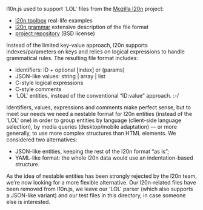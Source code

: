 l10n.js used to support 'LOL' files from the
[Mozilla l20n](https://wiki.mozilla.org/L20n) project:

* [l20n toolbox](https://wiki.mozilla.org/L20n/Toolbox) real-life examples
* [l20n grammar](http://zbraniecki.github.com/l20n/docs/grammar.html) extensive
  description of the file format
* [project repository](https://github.com/zbraniecki/l20n) (BSD license)

Instead of the limited key-value approach, l20n supports indexes/parameters on
keys and relies on logical expressions to handle grammatical rules. The
resulting file format includes:

* identifiers: ID + optional [index] or (params)
* JSON-like values: string | array | list
* C-style logical expressions
* C-style comments
* 'LOL' entities, instead of the conventional “ID:value” approach. :-/

Identifiers, values, expressions and comments make perfect sense, but to meet
our needs we need a nestable format for l20n entities (instead of the 'LOL' one)
in order to group entities by language (client-side language selection), by
media queries (desktop/mobile adaptation) — or more generally, to use more
complex structures than HTML elements. We considered two alternatives:

* JSON-like entities, keeping the rest of the l20n format “as is”;
* YAML-like format: the whole l20n data would use an indentation-based structure.

As the idea of nestable entities has been strongly rejected by the l20n team,
we’re now looking for a more flexible alternative. Our l20n-related files have
been removed from l10n.js, we leave our 'LOL' parser (which also supports a
JSON-like variant) and our test files in this directory, in case someone else
is interested.

